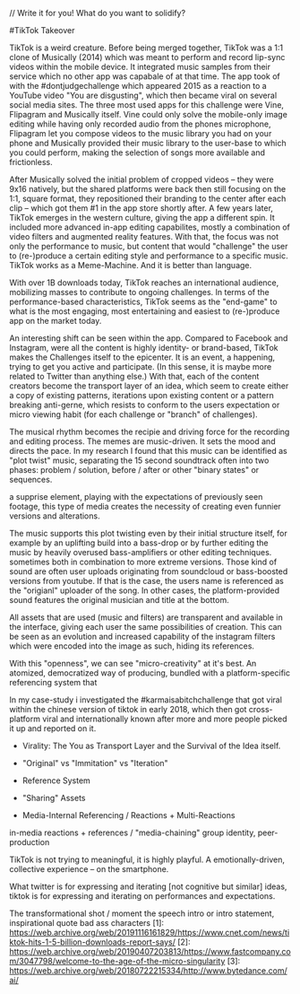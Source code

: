 // Write it for you! What do you want to solidify?

#TikTok Takeover

TikTok is a weird creature.
Before being merged together, TikTok was a 1:1 clone of Musically (2014) which was meant to perform and record lip-sync videos within the mobile device. It integrated music samples from their service which no other app was capabale of at that time. The app took of with the #dontjudgechallenge which appeared 2015 as a reaction to a YouTube video "You are disgusting", which then became viral on several social media sites. The three most used apps for this challenge were Vine, Flipagram and Musically itself. Vine could only solve the mobile-only image editing while having only recorded audio from the phones microphone, Flipagram let you compose videos to the music library you had on your phone and Musically provided their music library to the user-base to which you could perform, making the selection of songs more available and frictionless.

After Musically solved the initial problem of cropped videos – they were 9x16 natively, but the shared platforms were back then still focusing on the 1:1, square format, they repositioned their branding to the center after each clip – which got them #1 in the app store shortly after.
A few years later, TikTok emerges in the western culture, giving the app a different spin. It included more advanced in-app editing capabilites, mostly a combination of video filters and augmented reality features. With that, the focus was not only the performance to music, but content that would "challenge" the user to (re-)produce a certain editing style and performance to a specific music. TikTok works as a Meme-Machine. And it is better than language. 

With over 1B downloads today, TikTok reaches an international audience, mobilizing masses to contribute to ongoing challenges. In terms of the performance-based characteristics, TikTok seems as the "end-game" to what is the most engaging, most entertaining and easiest to (re-)produce app on the market today.

An interesting shift can be seen within the app. Compared to Facebook and Instagram, were all the content is highly identity- or brand-based, TikTok makes the Challenges itself to the epicenter. It is an event, a happening, trying to get you active and participate. (In this sense, it is maybe more related to Twitter than anything else.) With that, each of the content creators become the transport layer of an idea, which seem to create either a copy of existing patterns, iterations upon existing content or a pattern breaking anti-gerne, which resists to conform to the users expectation or micro viewing habit (for each challenge or "branch" of challenges). 

The musical rhythm becomes the recipie and driving force for the recording and editing process.
The memes are music-driven. It sets the mood and directs the pace. In my research I found that this music can be identified as "plot twist" music, separating the 15 second soundtrack often into two phases: problem / solution, before / after or other "binary states" or sequences.

a supprise element, playing with the expectations of previously seen footage, this type of media creates the necessity of creating even funnier versions and alterations. 

The music supports this plot twisting even by their initial structure itself, for example by an uplifting build into a bass-drop or by further editing the music by heavily overused bass-amplifiers or other editing techniques. sometimes both in combination to more extreme versions. Those kind of sound are often user uploads originating from soundcloud or bass-boosted versions from youtube. If that is the case, the users name is referenced as the "origianl" uploader of the song. In other cases, the platform-provided sound features the original musician and title at the bottom.


All assets that are used (music and filters) are transparent and available in the interface, giving each user the same possibilities of creation. This can be seen as an evolution and increased capability of the instagram filters which were encoded into the image as such, hiding its references.  

With this "openness", we can see "micro-creativity" at it's best. An atomized, democratized way of producing, bundled with a platform-specific referencing system that 


In my case-study i investigated the #karmaisabitchchallenge that got viral within the chinese version of tiktok in early 2018, which then got cross-platform viral and internationally known after more and more people picked it up and reported on it.  



- Virality: The You as Transport Layer and the Survival of the Idea itself.
- "Original" vs "Immitation" vs "Iteration" 

- Reference System
- "Sharing" Assets
- Media-Internal Referencing / Reactions + Multi-Reactions

in-media reactions + references / "media-chaining"
group identity, peer-production


TikTok is not trying to meaningful, it is highly playful. A emotionally-driven, collective experience – on the smartphone. 

What twitter is for expressing and iterating [not cognitive but similar] ideas, tiktok is for expressing and iterating on performances and expectations.


The transformational shot / moment
the speech intro or intro statement, inspirational quote
bad ass characters 
[1]: https://web.archive.org/web/20191116161829/https://www.cnet.com/news/tiktok-hits-1-5-billion-downloads-report-says/
[2]: https://web.archive.org/web/20190407203813/https://www.fastcompany.com/3047798/welcome-to-the-age-of-the-micro-singularity
[3]: https://web.archive.org/web/20180722215334/http://www.bytedance.com/ai/